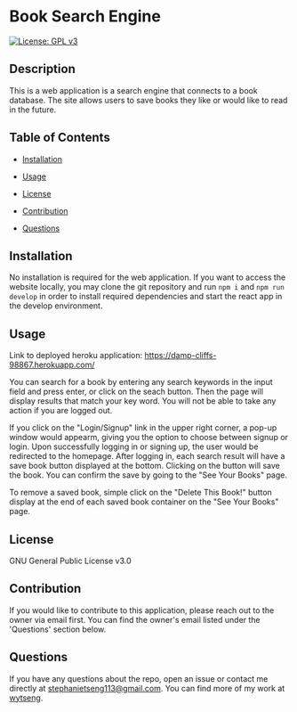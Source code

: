 # Book Search Engine

[![License: GPL v3](https://img.shields.io/badge/License-GPLv3-blue.svg)](https://www.gnu.org/licenses/gpl-3.0)

## Description 

This is a web application is a search engine that connects to a book database. The site allows users to save books they like or would like to read in the future. 

## Table of Contents 

* [Installation](#installation) 

* [Usage](#Usage) 

* [License](#license) 

* [Contribution](#contribution) 

* [Questions](#questions) 

## Installation 

No installation is required for the web application. 
If you want to access the website locally, you may clone the git repository and run ```npm i``` and ```npm run develop``` in order to install required dependencies and start the react app in the develop environment.

## Usage 

Link to deployed heroku application: https://damp-cliffs-98867.herokuapp.com/ 

You can search for a book by entering any search keywords in the input field and press enter, or click on the seach button. Then the page will display results that match your key word. You will not be able to take any action if you are logged out. 

If you click on the "Login/Signup" link in the upper right corner, a pop-up window would appearm, giving you the option to choose between signup or login. Upon successfully logging in or signing up, the user would be redirected to the homepage. After logging in, each search result will have a save book button displayed at the bottom. Clicking on the button will save the book. You can confirm the save by going to the "See Your Books" page. 

To remove a saved book, simple click on the "Delete This Book!" button display at the end of each saved book container on the "See Your Books" page. 

## License 

GNU General Public License v3.0

## Contribution

If you would like to contribute to this application, please reach out to the owner via email first. You can find the owner's email listed under the 'Questions' section below.  

## Questions 
If you have any questions about the repo, open an issue or contact me directly at stephanietseng113@gmail.com. 
You can find more of my work at [wytseng](https://github.com/wytseng).